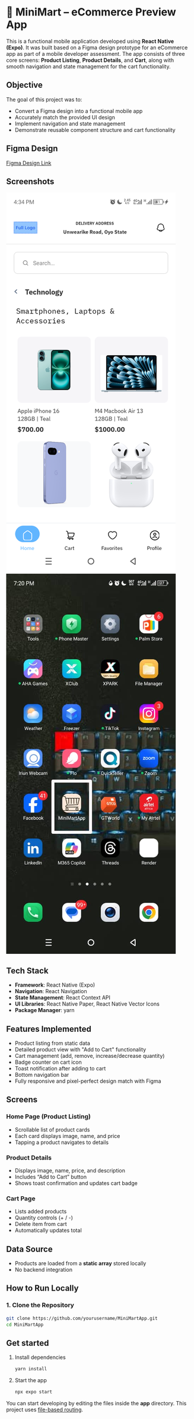 # 🛒 MiniMart – eCommerce Preview App

This is a functional mobile application developed using **React Native (Expo)**. It was built based on a Figma design prototype for an eCommerce app as part of a mobile developer assessment. The app consists of three core screens: **Product Listing**, **Product Details**, and **Cart**, along with smooth navigation and state management for the cart functionality.

## Objective

The goal of this project was to:
- Convert a Figma design into a functional mobile app
- Accurately match the provided UI design
- Implement navigation and state management
- Demonstrate reusable component structure and cart functionality

## Figma Design

[Figma Design Link](https://www.figma.com/design/ff6kLW7UB7N7JH8P33j39j/Alphatwelve-Mobile-App-Developer-Assessment)

## Screenshots

![Home Screen](assets/homescreen.png)  ![App Icon](assets/appiconscreen.jpg)



## Tech Stack

- **Framework**: React Native (Expo)
- **Navigation**: React Navigation
- **State Management**: React Context API
- **UI Libraries**: React Native Paper, React Native Vector Icons
- **Package Manager**: yarn

## Features Implemented

- Product listing from static data
- Detailed product view with "Add to Cart" functionality
- Cart management (add, remove, increase/decrease quantity)
- Badge counter on cart icon
- Toast notification after adding to cart
- Bottom navigation bar
- Fully responsive and pixel-perfect design match with Figma

## Screens

### Home Page (Product Listing)
- Scrollable list of product cards
- Each card displays image, name, and price
- Tapping a product navigates to details

### Product Details
- Displays image, name, price, and description
- Includes “Add to Cart” button
- Shows toast confirmation and updates cart badge

### Cart Page
- Lists added products
- Quantity controls (+ / -)
- Delete item from cart
- Automatically updates total

## Data Source

- Products are loaded from a **static array** stored locally
- No backend integration

## How to Run Locally

### 1. Clone the Repository

```bash
git clone https://github.com/yourusername/MiniMartApp.git
cd MiniMartApp
```

## Get started

1. Install dependencies

   ```bash
   yarn install
   ```

2. Start the app

   ```bash
   npx expo start
   ```

You can start developing by editing the files inside the **app** directory. This project uses [file-based routing](https://docs.expo.dev/router/introduction).

